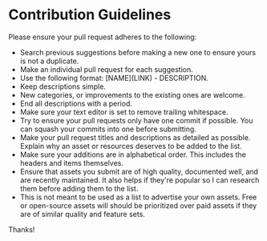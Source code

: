 # Contribution Guidelines

Please ensure your pull request adheres to the following:

* Search previous suggestions before making a new one to ensure yours is not a duplicate.
* Make an individual pull request for each suggestion.
* Use the following format: \[NAME\]\(LINK\) - DESCRIPTION.
* Keep descriptions simple.
* New categories, or improvements to the existing ones are welcome.
* End all descriptions with a period.
* Make sure your text editor is set to remove trailing whitespace.
* Try to ensure your pull requests only have one commit if possible. You can squash your commits into one before submitting.
* Make your pull request titles and descriptions as detailed as possible. Explain why an asset or resources deserves to be added to the list.
* Make sure your additions are in alphabetical order. This includes the headers and items themselves.
* Ensure that assets you submit are of high quality, documented well, and are recently maintained. It also helps if they're popular so I can research them before adding them to the list.
* This is not meant to be used as a list to advertise your own assets. Free or open-source assets will should be prioritized over paid assets if they are of similar quality and feature sets.

Thanks!
